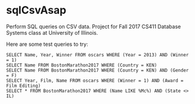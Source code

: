 # sqlCsvAsap
Perform SQL queries on CSV data. Project for Fall 2017 CS411 Database Systems class at University of Illinois.

Here are some test queries to try:

    SELECT Name, Year, Winner FROM oscars WHERE (Year = 2013) AND (Winner = 1)
    SELECT Name FROM BostonMarathon2017 WHERE (Country = KEN)
    SELECT Name FROM BostonMarathon2017 WHERE (Country = KEN) AND (Gender = F)
    SELECT Year, Film, Name FROM oscars WHERE (Winner = 1) AND (Award = Film Editing)
    SELECT * FROM BostonMarathon2017 WHERE (Name LIKE %Mc%) AND (State <> IL)

